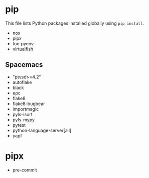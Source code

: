 # pip

This file lists Python packages installed globally using `pip install`.

- nox
- pipx
- tox-pyenv
- virtualfish

## Spacemacs

- "ptvsd>=4.2"
- autoflake 
- black 
- epc 
- flake8 
- flake8-bugbear
- importmagic 
- pyls-isort
- pyls-mypy
- pytest 
- python-language-server[all]
- yapf 

# pipx

- pre-commit
